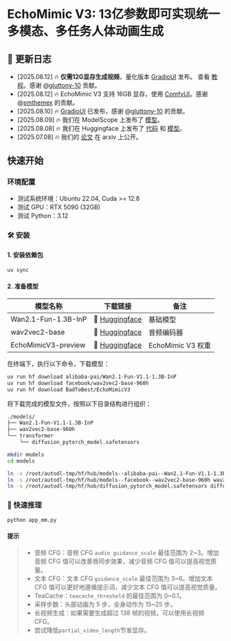 # EchoMimic V3: 13亿参数即可实现统一多模态、多任务人体动画生成

## &#x1F4E3; 更新日志

* [2025.08.12] 🔥 **仅需12G显存生成视频**，量化版本 [GradioUI](https://github.com/antgroup/echomimic_v3/blob/main/app_mm.py) 发布。 查看 [教程](https://www.bilibili.com/video/BV1W8tdzEEVN)。感谢 @[gluttony-10](https://github.com/gluttony-10) 贡献。
* [2025.08.12] 🔥 EchoMimic V3 支持 16GB 显存，使用 [ComfyUI](https://github.com/smthemex/ComfyUI_EchoMimic)。感谢 @[smthemex](https://github.com/smthemex) 的贡献。
* [2025.08.10] 🔥 [GradioUI](https://github.com/antgroup/echomimic_v3/blob/main/app.py) 已发布，感谢 @[gluttony-10](https://github.com/gluttony-10) 的贡献。
* [2025.08.09] 🔥 我们在 ModelScope 上发布了 [模型](https://modelscope.cn/models/BadToBest/EchoMimicV3)。
* [2025.08.08] 🔥 我们在 Huggingface 上发布了 [代码](https://github.com/antgroup/echomimic_v3) 和 [模型](https://huggingface.co/BadToBest/EchoMimicV3)。
* [2025.07.08] 🔥 我们的 [论文](https://arxiv.org/abs/2507.03905) 在 arxiv 上公开。

## 快速开始

### 环境配置
- 测试系统环境：Ubuntu 22.04, Cuda >= 12.8
- 测试 GPU：RTX 5090 (32GB)
- 测试 Python：3.12

### 🛠️ 安装

#### 1. 安装依赖包

```sh
uv sync
```

#### 2. 准备模型

| 模型名称            | 下载链接                                                                     | 备注              |
| ------------------- | ---------------------------------------------------------------------------- | ----------------- |
| Wan2.1-Fun-1.3B-InP | 🤗 [Huggingface](https://huggingface.co/alibaba-pai/Wan2.1-Fun-V1.1-1.3B-InP) | 基础模型          |
| wav2vec2-base       | 🤗 [Huggingface](https://huggingface.co/facebook/wav2vec2-base-960h)          | 音频编码器        |
| EchoMimicV3-preview | 🤗 [Huggingface](https://huggingface.co/BadToBest/EchoMimicV3)                | EchoMimic V3 权重 |

在终端下，执行以下命令，下载模型：

```sh
uv run hf download alibaba-pai/Wan2.1-Fun-V1.1-1.3B-InP
uv run hf download facebook/wav2vec2-base-960h
uv run hf download BadToBest/EchoMimicV3
```

将下载完成的模型文件，按照以下目录结构进行组织：

```sh
./models/
├── Wan2.1-Fun-V1.1-1.3B-InP
├── wav2vec2-base-960h
└── transformer
    └── diffusion_pytorch_model.safetensors
``` 

```sh
mkdir models
cd models

ln -s /root/autodl-tmp/hf/hub/models--alibaba-pai--Wan2.1-Fun-V1.1-1.3B-InP Wan2.1-Fun-V1.1-1.3B-InP
ln -s /root/autodl-tmp/hf/hub/models--facebook--wav2vec2-base-960h wav2vec2-base-960h
ln -s /root/autodl-tmp/hf/hub/diffusion_pytorch_model.safetensors diffusion_pytorch_model.safetensors
```

### 🔑 快速推理

```
python app_mm.py
```

#### 提示
> - 音频 CFG：音频 CFG `audio_guidance_scale` 最佳范围为 2~3。增加音频 CFG 值可以改善唇同步效果，减少音频 CFG 值可以提高视觉质量。
> - 文本 CFG：文本 CFG `guidance_scale` 最佳范围为 3~6。增加文本 CFG 值可以更好地遵循提示词，减少文本 CFG 值可以提高视觉质量。
> - TeaCache：`teacache_threshold` 的最佳范围为 0~0.1。
> - 采样步数：头部动画为 5 步，全身动作为 15~25 步。
> - ​长视频生成：如果需要生成超过 138 帧的视频，可以使用长视频 CFG。
> - 尝试降低`partial_video_length`节省显存。
